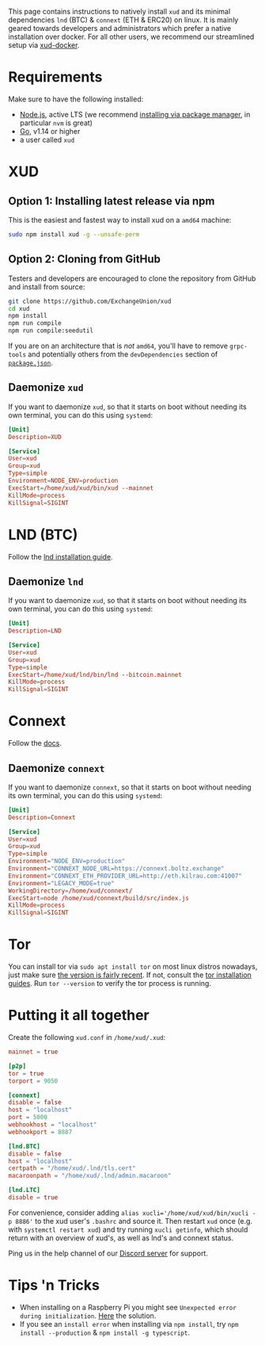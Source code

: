 This page contains instructions to natively install `xud` and its minimal dependencies `lnd` (BTC) & `connext` (ETH & ERC20) on linux. It is mainly geared towards developers and administrators which prefer a native installation over docker. For all other users, we recommend our streamlined setup via [xud-docker](Market%20Maker%20Guide.md).

# Requirements

Make sure to have the following installed:
- [Node.js](https://nodejs.org/en/download/), active LTS (we recommend [installing via package manager](https://nodejs.org/en/download/package-manager/), in particular `nvm` is great)
- [Go](https://golang.org/), v1.14 or higher
- a user called `xud`

# XUD

## Option 1: Installing latest release via npm
This is the easiest and fastest way to install xud on a `amd64` machine: 
```bash
sudo npm install xud -g --unsafe-perm
```

## Option 2: Cloning from GitHub

Testers and developers are encouraged to clone the repository from GitHub and install from source:

```bash
git clone https://github.com/ExchangeUnion/xud
cd xud
npm install
npm run compile
npm run compile:seedutil
```
If you are on an architecture that is *not* `amd64`, you'll have to remove `grpc-tools` and potentially others from the `devDependencies` section of [`package.json`](https://github.com/ExchangeUnion/xud/blob/master/package.json).

## Daemonize `xud`

If you want to daemonize `xud`, so that it starts on boot without needing its own terminal, you can do this using `systemd`:

```toml
[Unit]
Description=XUD

[Service]
User=xud
Group=xud
Type=simple
Environment=NODE_ENV=production
ExecStart=/home/xud/xud/bin/xud --mainnet
KillMode=process
KillSignal=SIGINT
```

# LND (BTC)

Follow the [lnd installation guide](https://github.com/lightningnetwork/lnd/blob/master/docs/INSTALL.md#installing-lnd).

## Daemonize `lnd`

If you want to daemonize `xud`, so that it starts on boot without needing its own terminal, you can do this using `systemd`:

```toml
[Unit]
Description=LND

[Service]
User=xud
Group=xud
Type=simple
ExecStart=/home/xud/lnd/bin/lnd --bitcoin.mainnet
KillMode=process
KillSignal=SIGINT
```

# Connext

Follow the [docs](https://github.com/connext/vector#quick-start).

## Daemonize `connext`

If you want to daemonize `connext`, so that it starts on boot without needing its own terminal, you can do this using `systemd`:

```toml
[Unit]
Description=Connext

[Service]
User=xud
Group=xud
Type=simple
Environment="NODE_ENV=production"
Environment="CONNEXT_NODE_URL=https://connext.boltz.exchange"
Environment="CONNEXT_ETH_PROVIDER_URL=http://eth.kilrau.com:41007"
Environment="LEGACY_MODE=true"
WorkingDirectory=/home/xud/connext/
ExecStart=node /home/xud/connext/build/src/index.js
KillMode=process
KillSignal=SIGINT
```

# Tor

You can install tor via `sudo apt install tor` on most linux distros nowadays, just make sure [the version is fairly recent](https://github.com/torproject/tor/releases). If not, consult the [tor installation guides](https://2019.www.torproject.org/docs/installguide.html.en). Run `tor --version` to verify the tor process is running.


# Putting it all together

Create the following `xud.conf` in `/home/xud/.xud`:
```toml
mainnet = true

[p2p]
tor = true
torport = 9050

[connext]
disable = false
host = "localhost"
port = 5000
webhookhost = "localhost"
webhookport = 8887

[lnd.BTC]
disable = false
host = "localhost"
certpath = "/home/xud/.lnd/tls.cert"
macaroonpath = "/home/xud/.lnd/admin.macaroon"

[lnd.LTC]
disable = true
```

For convenience, consider adding `alias xucli='/home/xud/xud/bin/xucli -p 8886'` to the xud user's `.bashrc` and source it. Then restart `xud` once (e.g. with `systemctl restart xud`) and try running `xucli getinfo`, which should return with an overview of xud's, as well as lnd's and connext status.

Ping us in the help channel of our [Discord server](https://discord.gg/YgDhMSn) for support.

# Tips 'n Tricks

* When installing on a Raspberry Pi you might see `Unexpected error during initialization`. [Here](https://github.com/ExchangeUnion/xud/issues/1199#issuecomment-527819108) the solution.
* If you see an `install error` when installing via `npm install`, try `npm install --production` & `npm install -g typescript`.
